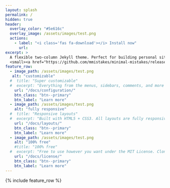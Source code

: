 ```yaml
---
layout: splash
permalink: /
hidden: true
header:
  overlay_color: "#5e616c"
  overlay_image: /assets/images/test.png
  actions:
    - label: "<i class='fas fa-download'></i> Install now"
      url:
excerpt: >
  A flexible two-column Jekyll theme. Perfect for building personal sites, blogs, and portfolios.<br />
  <small><a href="https://github.com/mmistakes/minimal-mistakes/releases/tag/4.24.0">Latest release v4.24.0</a></small>
feature_row:
  - image_path: /assets/images/test.png
   alt: "customizable"
  #  title: "Super customizable"
  #  excerpt: "Everything from the menus, sidebars, comments, and more can be configured or set with YAML #Front Matter."
    url: "/docs/configuration/"
    btn_class: "btn--primary"
    btn_label: "Learn more"
  - image_path: /assets/images/test.png
    alt: "fully responsive"
  #  title: "Responsive layouts"
  #  excerpt: "Built with HTML5 + CSS3. All layouts are fully responsive with helpers to augment your content."
    url: "/docs/layouts/"
    btn_class: "btn--primary"
    btn_label: "Learn more"
  - image_path: /assets/images/test.png
    alt: "100% free"
    #title: "100% free"
  #  excerpt: "Free to use however you want under the MIT License. Clone it, fork it, customize it... whatever!"
    url: "/docs/license/"
    btn_class: "btn--primary"
    btn_label: "Learn more"      
---
```


{% include feature_row %}
